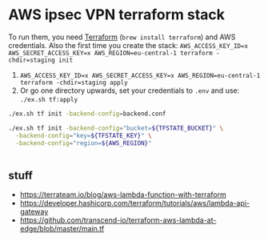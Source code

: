 # AWS ipsec VPN terraform stack

To run them, you need [Terraform](https://www.terraform.io/) (`brew install terraform`) and AWS credentials. Also the first time you create the stack: `AWS_ACCESS_KEY_ID=x AWS_SECRET_ACCESS_KEY=x AWS_REGION=eu-central-1 terraform -chdir=staging init`

1. `AWS_ACCESS_KEY_ID=x AWS_SECRET_ACCESS_KEY=x AWS_REGION=eu-central-1 terraform -chdir=staging apply`
2. Or go one directory upwards, set your credentials to `.env` and use: `./ex.sh tf:apply`

```sh
./ex.sh tf init -backend-config=backend.conf

./ex.sh tf init -backend-config="bucket=${TFSTATE_BUCKET}" \
  -backend-config="key=${TFSTATE_KEY}" \
  -backend-config="region=${AWS_REGION}"
 
```

## stuff

- https://terrateam.io/blog/aws-lambda-function-with-terraform
- https://developer.hashicorp.com/terraform/tutorials/aws/lambda-api-gateway
- https://github.com/transcend-io/terraform-aws-lambda-at-edge/blob/master/main.tf
